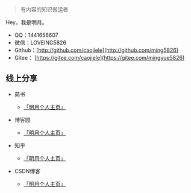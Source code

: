 > 有内容的知识搬运者

Hey，我是明月。

- QQ：1441656607
- 微信：LOVEING5826
- Github：[http://github.com/caojiele](http://github.com/ming5826)
- Gitee： [https://gitee.com/caojiele](https://gitee.com/mingyue5826)

## 线上分享

- 简书
    - [「明月个人主页」](https://www.jianshu.com/u/f1405d40e6b6)

- 博客园
    - [「明月个人主页」](https://www.cnblogs.com/mingyue5826/)

- 知乎
    - [「明月个人主页」](https://www.zhihu.com/people/mingyue5826/activities)

- CSDN博客
    - [「明月个人主页」](https://blog.csdn.net/qq_43514847)

